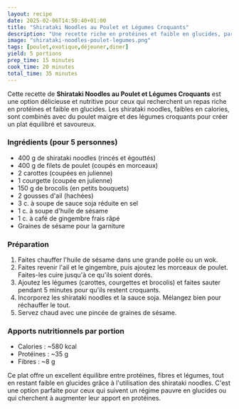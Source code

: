 ```yaml
---
layout: recipe
date: 2025-02-06T14:50:40+01:00
title: "Shirataki Noodles au Poulet et Légumes Croquants"
description: "Une recette riche en protéines et faible en glucides, parfaite pour un repas équilibré et savoureux."
image: "shirataki-noodles-poulet-legumes.png"
tags: [poulet,exotique,déjeuner,diner]
yield: 5 portions
prep_time: 15 minutes
cook_time: 20 minutes
total_time: 35 minutes
---
```


Cette recette de **Shirataki Noodles au Poulet et Légumes Croquants** est une option délicieuse et nutritive pour ceux qui recherchent un repas riche en protéines et faible en glucides. Les shirataki noodles, faibles en calories, sont combinés avec du poulet maigre et des légumes croquants pour créer un plat équilibré et savoureux.

### Ingrédients (pour 5 personnes)

- 400 g de shirataki noodles (rincés et égouttés)
- 400 g de filets de poulet (coupés en morceaux)
- 2 carottes (coupées en julienne)
- 1 courgette (coupée en julienne)
- 150 g de brocolis (en petits bouquets)
- 2 gousses d'ail (hachées)
- 3 c. à soupe de sauce soja réduite en sel
- 1 c. à soupe d'huile de sésame
- 1 c. à café de gingembre frais râpé
- Graines de sésame pour la garniture

### Préparation

1. Faites chauffer l'huile de sésame dans une grande poêle ou un wok.
2. Faites revenir l'ail et le gingembre, puis ajoutez les morceaux de poulet. Faites-les cuire jusqu'à ce qu'ils soient dorés.
3. Ajoutez les légumes (carottes, courgettes et brocolis) et faites sauter pendant 5 minutes pour qu'ils restent croquants.
4. Incorporez les shirataki noodles et la sauce soja. Mélangez bien pour réchauffer le tout.
5. Servez chaud avec une pincée de graines de sésame.

### Apports nutritionnels par portion

- Calories : ~580 kcal
- Protéines : ~35 g
- Fibres : ~8 g

Ce plat offre un excellent équilibre entre protéines, fibres et légumes, tout en restant faible en glucides grâce à l'utilisation des shirataki noodles. C'est une option parfaite pour ceux qui suivent un régime pauvre en glucides ou qui cherchent à augmenter leur apport en protéines.